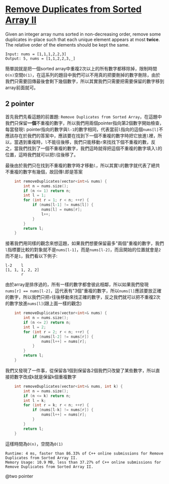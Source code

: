 # [Remove Duplicates from Sorted Array II](https://leetcode.com/problems/remove-duplicates-from-sorted-array-ii/)

Given an integer array nums sorted in non-decreasing order, remove some duplicates in-place such that each unique element appears at most **twice**. The relative order of the elements should be kept the same.

```
Input: nums = [1,1,1,2,2,3]
Output: 5, nums = [1,1,2,2,3,_]
```

簡單說就是把一個sorted array中重複2次以上的所有數字都移除掉，限制時間`O(n)`空間`O(1)`，在這系列的題目中我們可以不用真的把要刪掉的數字刪除，由於我們只需要回傳最後會剩下幾個數字，所以其實我們只需要把需要保留的數字移到array前面就可。


## 2 pointer
首先我們先看這題的前置題: `Remove Duplicates from Sorted Array`，在這題中我們只保留**一個**不重複的數字，所以我們用兩個pointer指向第2個數字開始檢查，每當發現`l` pointer指向的數字與`l-1`的數字相同，代表當前`l`指向的這個`nums[l]`不應該存在於我們的答案中，應該要在找到下一個不重複的數字時把它放進`l`裡，所以，當遇到重複時，`l`不能往後移，我們只能移動`r`來找找下個不重複的數，反之，當我們找到了一個不重複的數字，我們這時就得把這個不重複的數字填入`l`的位置，這時我們就可以把`l`往後移了。

最後由於我們只在找到不重複的數字時才移動`l`，所以其實`l`的數字就代表了總共不重複的數字有幾個，故回傳`l`即是答案

```cpp
    int removeDuplicates(vector<int>& nums) {
        int n = nums.size();
        if (n <= 1) return n;
        int l = 1;
        for (int r = 1; r < n; ++r) {
            if (nums[l-1] != nums[l]) {
                nums[l] = nums[r];
                l++;
            }
        }
        return l;
    }
```

接著我們用同樣的觀念來想這題，如果我們想要保留最多"兩個"重複的數字，我們`l`指標要比較的對象就不是`nums[l-1]`，而是`nums[l-2]`，而且開始的位置就會是`2`而不是`1`，我們看以下例子:
```
l-2    l
[1, 1, 1, 2, 2]
       r
```
由於array是排序過的，所有一樣的數字都會彼此相鄰，所以如果我們發現`nums[r] == nums[l-2]`，這代表有"3個"重複的數字，所以`nums[l]`應該要放正確的數字，所以我們只把`r`往後移動來找正確的數字，反之我們就可以把不重複2次的數字放進`nums[l]`(跟上面一樣的觀念)

```cpp
    int removeDuplicates(vector<int>& nums) {
        int n = nums.size();
        if (n <= 2) return n;
        int l = 2;
        for (int r = 2; r < n; ++r) {
            if (nums[l-2] != nums[r]) {
                nums[l++] = nums[r];
            }
        }
        return l;
    }
```

我們又發現了一件事，從保留各1個到保留各2個我們只改變了某些數字，所以直接把數字改成k就是保留k個重複數字
```cpp
    int removeDuplicates(vector<int>& nums, int k) {
        int n = nums.size();
        if (n <= k) return n;
        int l = k;
        for (int r = k; r < n; ++r) {
            if (nums[l-k] != nums[r]) {
                nums[l++] = nums[r];
            }
        }
        return l;
    }
```

這樣時間為`O(n)`，空間為`O(1)`
```
Runtime: 4 ms, faster than 86.33% of C++ online submissions for Remove Duplicates from Sorted Array II.
Memory Usage: 10.9 MB, less than 37.27% of C++ online submissions for Remove Duplicates from Sorted Array II.
```

@two pointer
